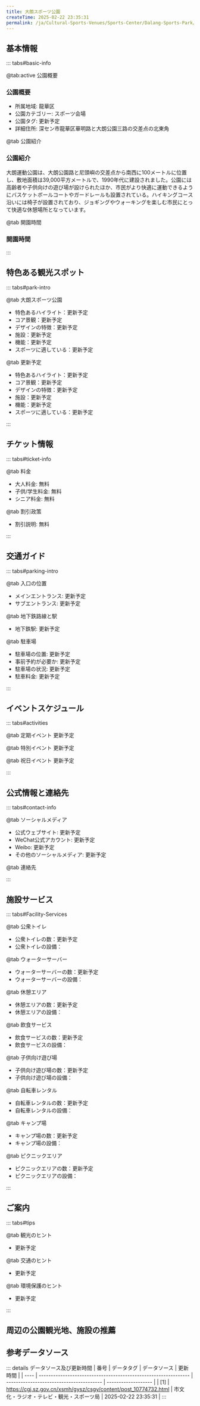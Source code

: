 ```yaml
---
title: 大朗スポーツ公園
createTime: 2025-02-22 23:35:31
permalink: /ja/Cultural-Sports-Venues/Sports-Center/Dalang-Sports-Park/
---
```



<script setup>
import ImageSwiper from '/.vuepress/theme/components/ImageSwiper.vue'
// 轮播图数据
const swiperItems = [
    {
                link: 'https://www.sz.gov.cn/attachment/1/1333/1333830/10784809.png',
                title: '大朗スポーツ公園',
                description: '大朗運動公園は、大朗公園路と尼頭嶼の交差点から南西に100メートルに位置し、敷地面積は39,000平方メートルで、1990年代に建設されました。公園には高齢者や子供向けの遊び場が設けられたほか、市民が...',
                author: '市文化・ラジオ・テレビ・観光・スポーツ局',
                date: '2025/02/23'
                },
  {
                link: 'https://www.sz.gov.cn/attachment/1/1333/1333830/10784809.png',
                title: '大朗スポーツ公園',
                description: '大朗運動公園は、大朗公園路と尼頭嶼の交差点から南西に100メートルに位置し、敷地面積は39,000平方メートルで、1990年代に建設されました。公園には高齢者や子供向けの遊び場が設けられたほか、市民が...',
                author: '市文化・ラジオ・テレビ・観光・スポーツ局',
                date: '2025/02/23'
                }
]
// 配置项
const swiperConfig = {
  height: 500,
  showInfo: true
}
</script>
<!-- 轮播图组件 -->
<ImageSwiper :items="swiperItems" :config="swiperConfig" />



## 基本情報

::: tabs#basic-info

@tab:active 公園概要
### 公園概要
- 所属地域: 龍華区
- 公園カテゴリー: スポーツ会場
- 公園タグ: 更新予定
- 詳細住所: 深セン市龍華区華明路と大朗公園三路の交差点の北東角

@tab 公園紹介
### 公園紹介
大朗運動公園は、大朗公園路と尼頭嶼の交差点から南西に100メートルに位置し、敷地面積は39,000平方メートルで、1990年代に建設されました。公園には高齢者や子供向けの遊び場が設けられたほか、市民がより快適に運動できるようにバスケットボールコートやガードレールも設置されている。ハイキングコース沿いには椅子が設置されており、ジョギングやウォーキングを楽しむ市民にとって快適な休憩場所となっています。

@tab 開園時間
### 開園時間


:::

## 特色ある観光スポット

::: tabs#park-intro

@tab 大朗スポーツ公園
<ImageCard
image="https://www.sz.gov.cn/attachment/1/1333/1333830/10784809.png"
    title="大朗スポーツ公園"
    description="大朗運動公園は、大朗公園路と尼頭嶼の交差点から南西に100メートルに位置し、敷地面積は39,000平方メートルで、1990年代に建設されました。公園には高齢者や子供向けの遊び場が設けられたほか、市民がより快適に運動できるようにバスケットボールコートやガードレールも設置されている。ハイキングコース沿いには椅子が設置されており、ジョギングやウォーキングを楽しむ市民にとって快適な休憩場所となっています。"
    date=""
    author="市文化・ラジオ・テレビ・観光・スポーツ局"
/>


- 特色あるハイライト：更新予定
- コア景観：更新予定
- デザインの特徴：更新予定
- 施設：更新予定
- 機能：更新予定
- スポーツに適している：更新予定

@tab 更新予定
<ImageCard
image="https://www.sz.gov.cn/attachment/1/1333/1333830/10784809.png"
    title="大朗スポーツ公園"
    description="大朗運動公園は、大朗公園路と尼頭嶼の交差点から南西に100メートルに位置し、敷地面積は39,000平方メートルで、1990年代に建設されました。公園には高齢者や子供向けの遊び場が設けられたほか、市民がより快適に運動できるようにバスケットボールコートやガードレールも設置されている。ハイキングコース沿いには椅子が設置されており、ジョギングやウォーキングを楽しむ市民にとって快適な休憩場所となっています。"
    date=""
    author="市文化・ラジオ・テレビ・観光・スポーツ局"
/>


- 特色あるハイライト：更新予定
- コア景観：更新予定
- デザインの特徴：更新予定
- 施設：更新予定
- 機能：更新予定
- スポーツに適している：更新予定

:::

## チケット情報

::: tabs#ticket-info

@tab 料金
- 大人料金: 無料
- 子供/学生料金: 無料
- シニア料金: 無料

@tab 割引政策
- 割引説明: 無料

:::

## 交通ガイド

::: tabs#parking-intro

@tab 入口の位置
- メインエントランス: 更新予定
- サブエントランス: 更新予定

@tab 地下鉄路線と駅
- 地下鉄駅: 更新予定

@tab 駐車場
- 駐車場の位置: 更新予定
- 事前予約が必要か: 更新予定
- 駐車場の状況: 更新予定
- 駐車料金: 更新予定

:::

## イベントスケジュール

::: tabs#activities

@tab 定期イベント
更新予定

@tab 特別イベント
更新予定

@tab 祝日イベント
更新予定

:::

## 公式情報と連絡先

::: tabs#contact-info

@tab ソーシャルメディア
- 公式ウェブサイト: 更新予定
- WeChat公式アカウント: 更新予定
- Weibo: 更新予定
- その他のソーシャルメディア: 更新予定

@tab 連絡先

:::

## 施設サービス

::: tabs#Facility-Services

@tab 公衆トイレ
- 公衆トイレの数：更新予定
- 公衆トイレの設備：

@tab ウォーターサーバー
- ウォーターサーバーの数：更新予定
- ウォーターサーバーの設備：

@tab 休憩エリア
- 休憩エリアの数：更新予定
- 休憩エリアの設備：

@tab 飲食サービス
- 飲食サービスの数：更新予定
- 飲食サービスの設備：

@tab 子供向け遊び場
- 子供向け遊び場の数：更新予定
- 子供向け遊び場の設備：

@tab 自転車レンタル
- 自転車レンタルの数：更新予定
- 自転車レンタルの設備：

@tab キャンプ場
- キャンプ場の数：更新予定
- キャンプ場の設備：

@tab ピクニックエリア
- ピクニックエリアの数：更新予定
- ピクニックエリアの設備：

:::

## ご案内

::: tabs#tips

@tab 観光のヒント
- 更新予定

@tab 交通のヒント
- 更新予定

@tab 環境保護のヒント
- 更新予定

:::

## 周辺の公園観光地、施設の推薦

<CardGrid>
  <ImageCard
        image="https://cgj.sz.gov.cn/img/4/4005/4005784/10774845.jpg"
        title="石亜嶺信義運動公園"
        description="石亜嶺信義運動公園は、布吉街の東西幹線道路の北側、布隆路と龍崗大道の交差点に位置しています。石亜嶺信義運動公園は、レジャー、娯楽、スポーツを一体化した生態運動公園で、地域住民のレジャーとスポーツの主な場所であり、布吉街初の公共市営公園でもあります。"
        href="/ja/Cultural-Sports-Venues/Sports-Center/Kwai-Chung-Middle-School-Stadium/"
        author="更新予定"
        date="2025/01/02"
      />
      <ImageCard
        image="https://cgj.sz.gov.cn/img/4/4005/4005784/10774845.jpg"
        title="石亜嶺信義運動公園"
        description="石亜嶺信義運動公園は、布吉街の東西幹線道路の北側、布隆路と龍崗大道の交差点に位置しています。石亜嶺信義運動公園は、レジャー、娯楽、スポーツを一体化した生態運動公園で、地域住民のレジャーとスポーツの主な場所であり、布吉街初の公共市営公園でもあります。"
        href="/ja/Cultural-Sports-Venues/Sports-Center/Kwai-Chung-Middle-School-Stadium/"
        author="更新予定"
        date="2025/01/02"
      />
    </CardGrid>


## 参考データソース

::: details データソース及び更新時間
| 番号 | データタグ                                                      | データソース                             | 更新時間            |
| ---- | --------------------------------------------------------------- | ---------------------------------------- | ------------------- |
| [1]  | https://cgj.sz.gov.cn/xsmh/gysz/csgy/content/post_10774732.html | 市文化・ラジオ・テレビ・観光・スポーツ局 | 2025-02-22 23:35:31 |
:::

